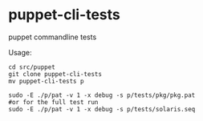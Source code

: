 puppet-cli-tests
================

puppet commandline tests

Usage:

    cd src/puppet
    git clone puppet-cli-tests
    mv puppet-cli-tests p

    sudo -E ./p/pat -v 1 -x debug -s p/tests/pkg/pkg.pat
    #or for the full test run
    sudo -E ./p/pat -v 1 -x debug -s p/tests/solaris.seq

